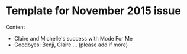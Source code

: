 # Template for November 2015 issue

Content

* Claire and Michelle's success with Mode For Me
* Goodbyes: Benji, Claire ... (please add if more)
